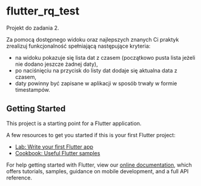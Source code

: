 # flutter_rq_test

Projekt do zadania 2.

Za pomocą dostępnego widoku oraz najlepszych znanych Ci praktyk zrealizuj funkcjonalność spełniającą następujące kryteria:
- na widoku pokazuje się lista dat z czasem (początkowo pusta lista jeżeli nie dodano jeszcze żadnej daty),
- po naciśnięciu na przycisk do listy dat dodaje się aktualna data z czasem,
- daty powinny być zapisane w aplikacji w sposób trwały w formie timestampów.

## Getting Started

This project is a starting point for a Flutter application.

A few resources to get you started if this is your first Flutter project:

- [Lab: Write your first Flutter app](https://flutter.dev/docs/get-started/codelab)
- [Cookbook: Useful Flutter samples](https://flutter.dev/docs/cookbook)

For help getting started with Flutter, view our
[online documentation](https://flutter.dev/docs), which offers tutorials,
samples, guidance on mobile development, and a full API reference.
